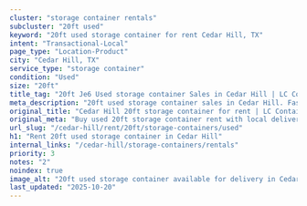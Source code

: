 ```yaml
---
cluster: "storage container rentals"
subcluster: "20ft used"
keyword: "20ft used storage container for rent Cedar Hill, TX"
intent: "Transactional-Local"
page_type: "Location-Product"
city: "Cedar Hill, TX"
service_type: "storage container"
condition: "Used"
size: "20ft"
title_tag: "20ft Je6 Used storage container Sales in Cedar Hill | LC Container"
meta_description: "20ft used storage container sales in Cedar Hill. Fast delivery, competitive pricing. Serving storage containers area. Quote ID: 9FS. Call (214) 524-4168 for your free quote today."
original_title: "Cedar Hill 20ft storage container for rent | LC Container"
original_meta: "Buy used 20ft storage container rent with local delivery in Cedar Hill, TX. LC Container — local Since 2003. Request a fast quote today."
url_slug: "/cedar-hill/rent/20ft/storage-containers/used"
h1: "Rent 20ft used storage container in Cedar Hill"
internal_links: "/cedar-hill/storage-containers/rentals"
priority: 3
notes: "2"
noindex: true
image_alt: "20ft used storage container available for delivery in Cedar Hill"
last_updated: "2025-10-20"
---
```


<!-- TODO: Add unique city/inventory copy, images, and internal links here. -->
